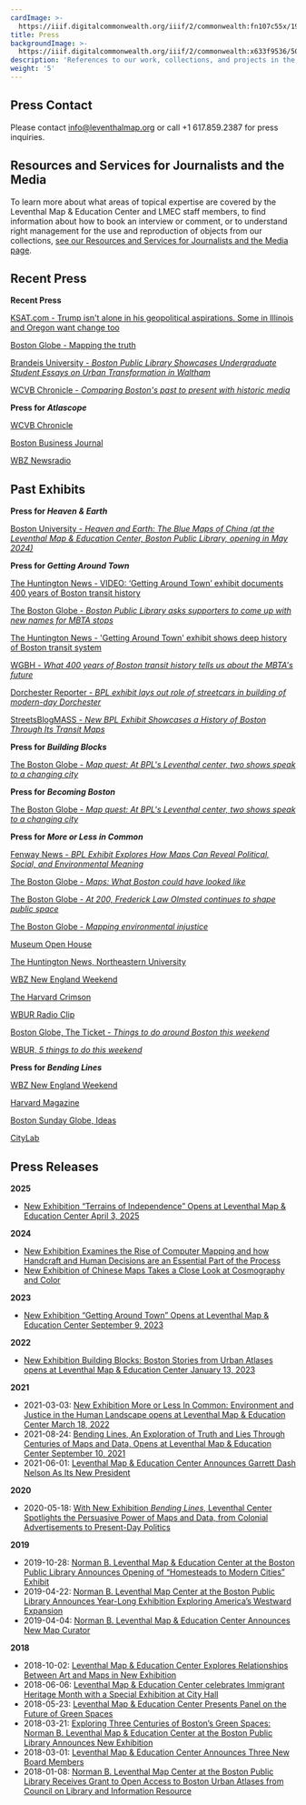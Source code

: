 ```yaml
---
cardImage: >-
  https://iiif.digitalcommonwealth.org/iiif/2/commonwealth:fn107c55x/1964,782,2862,1621/,300/0/default.jpg
title: Press
backgroundImage: >-
  https://iiif.digitalcommonwealth.org/iiif/2/commonwealth:x633f9536/5059,2047,4782,3064/1200,/0/default.jpg
description: 'References to our work, collections, and projects in the media'
weight: '5'
---
```


## Press Contact

Please contact [info@leventhalmap.org](mailto:info@leventhalmap.org) or call +1 617.859.2387 for press inquiries.

## Resources and Services for Journalists and the Media

To learn more about what areas of topical expertise are covered by the Leventhal Map & Education Center and LMEC staff members, to find information about how to book an interview or comment, or to understand right management for the use and reproduction of objects from our collections, [see our Resources and Services for Journalists and the Media page](../press-resources/).

## Recent Press

**Recent Press**

[KSAT.com - Trump isn't alone in his geopolitical aspirations. Some in Illinois and Oregon want change too](https://www.ksat.com/news/national/2025/03/09/trump-isnt-alone-in-his-geopolitical-aspirations-some-in-illinois-and-oregon-want-change-too/)

[Boston Globe - Mapping the truth](https://www.bostonglobe.com/video/2025/02/25/multimedia/video/boston-globe-today/bgt-segments/mapping-the-truth/)

[Brandeis University - *Boston Public Library Showcases Undergraduate Student Essays on Urban Transformation in Waltham*](https://www.brandeis.edu/arts-sciences/news-events/stories/urban-worlds.html)

[WCVB Chronicle - *Comparing Boston's past to present with historic media*](https://www.wcvb.com/article/boston-massachusetts-history-maps-photography-historic-atlascope-cityscapes-of-boston/61754700)

**Press for *Atlascope***

[WCVB Chronicle](https://www.wcvb.com/article/boston-massachusetts-history-maps-photography-historic-atlascope-cityscapes-of-boston/61754700)

[Boston Business Journal](https://www.bizjournals.com/boston/news/2020/01/26/five-things-you-need-to-know-today-and-the-coolest.html)

[WBZ Newsradio](https://wbznewsradio.iheart.com/content/atlascope-boston-public-library-city-streets-view-civil-war-history/)

## Past Exhibits

**Press for *Heaven & Earth***

[Boston University - *Heaven and Earth: The Blue Maps of China (at the Leventhal Map & Education Center, Boston Public Library, opening in May 2024)*](https://www.bu.edu/asian/2024/02/23/heaven-and-earth-the-blue-maps-of-china-at-the-leventhal-map-education-center-boston-public-library-opening-in-may-2024/)

**Press for *Getting Around Town***

[The Huntington News - VIDEO: ‘Getting Around Town’ exhibit documents 400 years of Boston transit history](https://huntnewsnu.com/77467/multimedia/videos/video-getting-around-town-exhibit-documents-400-years-of-boston-transit-history/)

[The Boston Globe - *Boston Public Library asks supporters to come up with new names for MBTA stops*](https://www.bostonglobe.com/2024/01/31/metro/mbta-stop-names-bpl/)

[The Huntington News - 'Getting Around Town' exhibit shows deep history of Boston transit system](https://huntnewsnu.com/75608/city-pulse/getting-around-town-exhibit-shows-deep-history-of-boston-transit-system/)

[WGBH - *What 400 years of Boston transit history tells us about the MBTA's future*](https://www.wgbh.org/news/local/2023-12-07/what-400-years-of-boston-transit-history-tells-us-about-the-mbtas-future)

[Dorchester Reporter - *BPL exhibit lays out role of streetcars in building of modern-day Dorchester*](https://www.dotnews.com/2023/bpl-exhibit-lays-out-role-streetcars-building-modern-day-dorchester)

[StreetsBlogMASS - *New BPL Exhibit Showcases a History of Boston Through Its Transit Maps*](https://mass.streetsblog.org/2023/09/26/new-bpl-exhibit-showcases-a-history-of-boston-through-its-transit-maps)

**Press for *Building Blocks***

[The Boston Globe - *Map quest: At BPL's Leventhal center, two shows speak to a changing city*](https://www.bostonglobe.com/2023/01/19/arts/map-quest-bpls-leventhal-center-two-shows-speak-changing-city/?p1=StaffPage)

**Press for *Becoming Boston***

[The Boston Globe - *Map quest: At BPL's Leventhal center, two shows speak to a changing city*](https://www.bostonglobe.com/2023/01/19/arts/map-quest-bpls-leventhal-center-two-shows-speak-changing-city/?p1=StaffPage)

**Press for *More or Less in Common***

[Fenway News - *BPL Exhibit Explores How Maps Can Reveal Political, Social, and Environmental Meaning*](https://fenwaynews.org/wp-content/uploads/2022/09/Fenway-News_OCT-2022_web.pdf)

[The Boston Globe - *Maps: What Boston could have looked like*](https://www.bostonglobe.com/2022/06/12/arts/maps-what-boston-could-have-looked-like-if-olmsteds-original-plans-were-realized/)

[The Boston Globe - *At 200, Frederick Law Olmsted continues to shape public space*](https://www.bostonglobe.com/2022/06/11/arts/200-frederick-law-olmsted-continues-shape-public-space/)

[The Boston Globe - *Mapping environmental injustice*](https://www.bostonglobe.com/2022/04/22/opinion/mapping-environmental-justice/)

[Museum Open House](https://vimeo.com/708404724)

[The Huntington News, Northeastern University](https://huntnewsnu.com/68402/city-pulse/new-exhibit-at-leventhal-map-and-education-center-centers-of-environmental-injustice/)

[WBZ New England Weekend](https://bostonpubliclibrary.sharepoint.com/:u:/s/LeventhalMap/Ef61zuWf6ChJqsWb4dze5xQBXV-_qZuQrmITXF5t-UKxsA?e=wzyJQf)

[The Harvard Crimson](https://www.thecrimson.com/article/2022/3/29/bpl-maps-exhibit-article/)

[WBUR Radio Clip](https://bostonpubliclibrary.sharepoint.com/:u:/s/LeventhalMap/EXbsq6OQEnREvvB_7M0cHoYBjqdaJae9vFtZDZCBb_2MmA?e=eBH9qT)

[Boston Globe, The Ticket - *Things to do around Boston this weekend*](https://www.bostonglobe.com/2022/03/17/arts/things-do-around-boston-this-weekend-beyond/)

[WBUR, *5 things to do this weekend*](https://www.wbur.org/news/2022/03/17/weekend-revels-spring-sing-st-patricks-day-parade)

**Press for *Bending Lines***

[WBZ New England Weekend](https://bostonpubliclibrary.sharepoint.com/sites/LeventhalMap/Shared%20Documents/Forms/AllItems.aspx?id=%2Fsites%2FLeventhalMap%2FShared%20Documents%2FPR%20and%20Communications%2FBending%20Lines%2FLMC%20WBZ%2DAM%20NE%20WKND%20%2D%20BENDING%20LINES%2Emp3\&parent=%2Fsites%2FLeventhalMap%2FShared%20Documents%2FPR%20and%20Communications%2FBending%20Lines\&p=true\&originalPath=aHR0cHM6Ly9ib3N0b25wdWJsaWNsaWJyYXJ5LnNoYXJlcG9pbnQuY29tLzp1Oi9zL0xldmVudGhhbE1hcC9FZXhEU0IzekZRQk1xQUhPUGwxdzhKRUI0VE5oWFNIZUJhcG5DX2tsZjBxY2xnP3J0aW1lPW1PLThMQmw4MkVn)

[Harvard Magazine](https://harvardmagazine.com/2020/06/boston-maps-exhibit-on-persuasive-cartography)

[Boston Sunday Globe, Ideas](https://www.bostonglobe.com/2020/06/06/opinion/bending-lines-maps-deception/)

[CityLab](https://www.bloomberg.com/news/articles/2020-05-28/how-to-deconstruct-and-interpret-maps)

## Press Releases

**2025**

* [New Exhibition “Terrains of Independence” Opens at Leventhal Map & Education Center April 3, 2025](https://www.bpl.org/news/new-exhibition-terrains-of-independence-opens-at-leventhal-map-education-center-april-3-2025/)

**2024**

* [New Exhibition Examines the Rise of Computer Mapping and how Handcraft and Human Decisions are an Essential Part of the Process ](https://www.leventhalmap.org/about/press-releases/processing-place-press-release/)
* [New Exhibition of Chinese Maps Takes a Close Look at Cosmography and Color](https://www.leventhalmap.org/about/press-releases/heaven-and-earth-press-release/)

**2023**

* [New Exhibition “Getting Around Town” Opens at Leventhal Map & Education Center September 9, 2023](https://www.leventhalmap.org/about/press-releases/getting-around-town-opens-fall-2023/)

**2022**

* [New Exhibition Building Blocks: Boston Stories from Urban Atlases opens at Leventhal Map & Education Center January 13, 2023](https://www.leventhalmap.org/about/press-releases/new-exhibition-building-blocks-boston-stories-from-urban-atlases-opens-at-leventhal-map-education-center-january-13-2023-1/)

**2021**

* 2021-03-03: [New Exhibition More or Less In Common: Environment and Justice in the Human Landscape opens at Leventhal Map & Education Center March 18, 2022](/about/press-releases/new-exhibition-more-or-less-in-common-opens-at-leventhal-map-education-center-march-18-2022/)
* 2021-08-24: [Bending Lines, An Exploration of Truth and Lies Through Centuries of Maps and Data, Opens at Leventhal Map & Education Center September 10, 2021](/about/press-releases/bending-lines-opens-in-person/)
* 2021-06-01: [Leventhal Map & Education Center Announces Garrett Dash Nelson As Its New President](https://bostonpubliclibrary.sharepoint.com/:b:/s/LeventhalMap/EXZbh4GltnZFschmGbh8XMABK2n7XaW7wgZcOHN7inQZPw)

**2020**

* 2020-05-18: [With New Exhibition *Bending Lines*, Leventhal Center Spotlights the Persuasive Power of Maps and Data, from Colonial Advertisements to Present-Day Politics](https://bostonpubliclibrary.sharepoint.com/:b:/s/LeventhalMap/EWNW3t6Pr_BFqKSCaLiOa8EBAbbyXiKn0G-HssNjFD6aOg?e=HJhwrd)

**2019**

* 2019-10-28: [Norman B. Leventhal Map & Education Center at the Boston Public Library Announces Opening of “Homesteads to Modern Cities” Exhibit](https://bostonpubliclibrary.sharepoint.com/:b:/s/LeventhalMap/EXHbgU1j1c9HmmSoQe4p3uwBp6MMa7Ot9Z5OiDHsQwsnQQ?e=IaEQVK)
* 2019-04-22: [Norman B. Leventhal Map Center at the Boston Public Library Announces Year-Long Exhibition Exploring America’s Westward Expansion](https://bostonpubliclibrary.sharepoint.com/:b:/s/LeventhalMap/ERmcqRcqHexMnYETXX1M-RgBLZirf2nmxu6NAX9eIvjU4w?e=veaWeH)
* 2019-04-04: [Norman B. Leventhal Map & Education Center Announces New Map Curator](https://bostonpubliclibrary.sharepoint.com/:b:/s/LeventhalMap/EXx6wZ7YkllBiMb-Xx8TOrcBRRnGWk0naAv1M0ubWNd-Fw?e=dlXuf8)

**2018**

* 2018-10-02: [Leventhal Map & Education Center Explores Relationships Between Art and Maps in New Exhibition](https://bostonpubliclibrary.sharepoint.com/:b:/s/LeventhalMap/EU710y3unWBNmhkC9Z0OXBsBsiieUdUZM0lk6DOD4EmIHw?e=rmibBH)
* 2018-06-06: [Leventhal Map & Education Center celebrates Immigrant Heritage Month with a Special Exhibition at City Hall](https://bostonpubliclibrary.sharepoint.com/:b:/s/LeventhalMap/EbgjiZ5Y0ytNqCvxJ2a3LLwBIPukpSteFQPxNsNGSo15ng?e=dDqI8C)
* 2018-05-23: [Leventhal Map & Education Center Presents Panel on the Future of Green Spaces](https://bostonpubliclibrary.sharepoint.com/:b:/s/LeventhalMap/EXMheZmRk9NMpP_cVQeHDY4BP-VOgsBW9zNM5I4KPdnpPA?e=KqtT24)
* 2018-03-21: [Exploring Three Centuries of Boston’s Green Spaces: Norman B. Leventhal Map & Education Center at the Boston Public Library Announces New Exhibition](https://bostonpubliclibrary.sharepoint.com/:b:/s/LeventhalMap/ESiZOnuYjqtAufotqeulgBkB_IKfO-QEuA4MDfFIGpPfpw?e=GyIC0G)
* 2018-03-01: [Leventhal Map & Education Center Announces Three New Board Members](https://bostonpubliclibrary.sharepoint.com/:b:/s/LeventhalMap/EUZlrxETftRPvDadpeDVR6kByndvuAjx0k0mirZEgivqmQ?e=NGdTKk)
* 2018-01-08: [Norman B. Leventhal Map Center at the Boston Public Library Receives Grant to Open Access to Boston Urban Atlases from Council on Library and Information Resource](https://bostonpubliclibrary.sharepoint.com/:b:/s/LeventhalMap/ETQuJHFUt9RKgwEtJWkftboBUkWgX-rNtLyAelWROnNQmQ?e=h10NBS)

